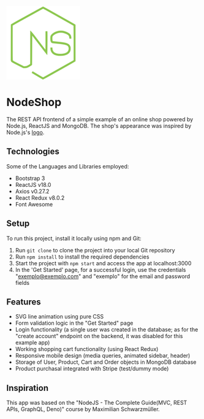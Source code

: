 ![Logo](/logo192.png)

# NodeShop

The REST API frontend of a simple example of an online shop powered by Node.js, ReactJS and MongoDB. The shop's appearance was inspired by Node.js's [logo](https://nodejs.org/static/images/logos/nodejs-new-pantone-black.svg).

## Technologies

Some of the Languages and Libraries employed:

- Bootstrap 3
- ReactJS v18.0
- Axios v0.27.2
- React Redux v8.0.2
- Font Awesome

## Setup

To run this project, install it locally using npm and Git:

1. Run `git clone` to clone the project into your local Git repository
2. Run `npm install` to install the required dependencies
3. Start the project with `npm start` and access the app at localhost:3000
4. In the 'Get Started' page, for a successful login, use the credentials "exemplo@exemplo.com" and "exemplo" for the email and password fields 

## Features

- SVG line animation using pure CSS
- Form validation logic in the "Get Started" page
- Login functionality (a single user was created in the database; as for the "create account" endpoint on the backend, it was disabled for this example app)
- Working shopping cart functionality (using React Redux)
- Responsive mobile design (media queries, animated sidebar, header)
- Storage of User, Product, Cart and Order objects in MongoDB database
- Product purchasal integrated with Stripe (test/dummy mode)

## Inspiration

This app was based on the "NodeJS - The Complete Guide(MVC, REST APIs, GraphQL, Deno)" course by Maximilian Schwarzmüller.


